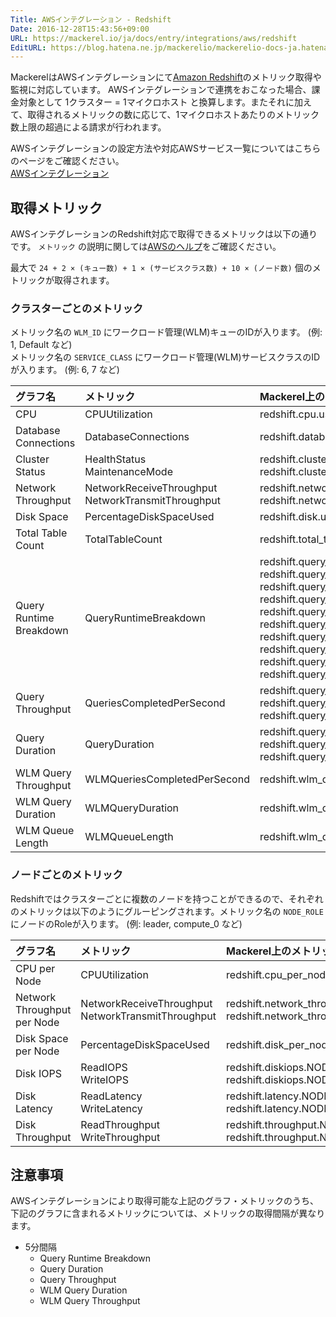 ```yaml
---
Title: AWSインテグレーション - Redshift
Date: 2016-12-28T15:43:56+09:00
URL: https://mackerel.io/ja/docs/entry/integrations/aws/redshift
EditURL: https://blog.hatena.ne.jp/mackerelio/mackerelio-docs-ja.hatenablog.mackerel.io/atom/entry/10328749687201742255
---
```


MackerelはAWSインテグレーションにて<a href="https://aws.amazon.com/redshift/" target="_blank">Amazon Redshift</a>のメトリック取得や監視に対応しています。
AWSインテグレーションで連携をおこなった場合、課金対象として 1クラスター = 1マイクロホスト と換算します。またそれに加えて、取得されるメトリックの数に応じて、1マイクロホストあたりのメトリック数上限の超過による請求が行われます。

AWSインテグレーションの設定方法や対応AWSサービス一覧についてはこちらのページをご確認ください。<br>
<a href="https://mackerel.io/ja/docs/entry/integrations/aws">AWSインテグレーション</a>

## 取得メトリック
AWSインテグレーションのRedshift対応で取得できるメトリックは以下の通りです。 `メトリック` の説明に関しては<a href="https://docs.aws.amazon.com/ja_jp/redshift/latest/mgmt/metrics-listing.html" target="_blank">AWSのヘルプ</a>をご確認ください。

最大で `24 + 2 × (キュー数) + 1 × (サービスクラス数) + 10 × (ノード数)` 個のメトリックが取得されます。

### クラスターごとのメトリック
メトリック名の `WLM_ID` にワークロード管理(WLM)キューのIDが入ります。 (例: 1, Default など)<br>
メトリック名の `SERVICE_CLASS` にワークロード管理(WLM)サービスクラスのIDが入ります。 (例: 6, 7 など)

|グラフ名|メトリック|Mackerel上のメトリック名|単位|Statistics|
|:---|:---|:---|:---|:---|
|CPU|CPUUtilization|redshift.cpu.used|percentage|Average|
|Database Connections|DatabaseConnections|redshift.database_connections.used|integer|Average|
|Cluster Status|HealthStatus<br>MaintenanceMode|redshift.cluster_status.health<br>redshift.cluster_status.maintenance|integer|Average|
|Network Throughput|NetworkReceiveThroughput<br>NetworkTransmitThroughput|redshift.network_throughput.receive<br>redshift.network_throughput.transmit|bytes/sec|Average|
|Disk Space|PercentageDiskSpaceUsed|redshift.disk.used|percentage|Average|
|Total Table Count|TotalTableCount|redshift.total_table_count.count|integer|Average|
|Query Runtime Breakdown|QueryRuntimeBreakdown|redshift.query_runtime_breakdown.planning<br>redshift.query_runtime_breakdown.waiting<br>redshift.query_runtime_breakdown.executing_read<br>redshift.query_runtime_breakdown.executing_insert<br>redshift.query_runtime_breakdown.executing_delete<br>redshift.query_runtime_breakdown.executing_update<br>redshift.query_runtime_breakdown.executing_ctas<br>redshift.query_runtime_breakdown.executing_unload<br>redshift.query_runtime_breakdown.executing_copy<br>redshift.query_runtime_breakdown.commit|float|Average|
|Query Throughput|QueriesCompletedPerSecond|redshift.query_throughput.short<br>redshift.query_throughput.medium<br>redshift.query_throughput.long|float|Average|
|Query Duration|QueryDuration|redshift.query_duration.short<br>redshift.query_duration.medium<br>redshift.query_duration.long|float|Average|
|WLM Query Throughput|WLMQueriesCompletedPerSecond|redshift.wlm_query_throughput.WLM_ID|float|Average|
|WLM Query Duration|WLMQueryDuration|redshift.wlm_query_duration.WLM_ID|float|Average|
|WLM Queue Length|WLMQueueLength|redshift.wlm_queue_length.SERVICE_CLASS|integer|Average|

### ノードごとのメトリック
Redshiftではクラスターごとに複数のノードを持つことができるので、それぞれのメトリックは以下のようにグルーピングされます。メトリック名の `NODE_ROLE` にノードのRoleが入ります。 (例: leader, compute_0 など)

|グラフ名|メトリック|Mackerel上のメトリック名|単位|Statistics|
|:---|:---|:---|:---|:---|
|CPU per Node|CPUUtilization|redshift.cpu_per_node.NODE_ROLE.used|percentage|Average|
|Network Throughput per Node|NetworkReceiveThroughput<br>NetworkTransmitThroughput|redshift.network_throughput_per_node.NODE_ROLE.receive<br>redshift.network_throughput_per_node.NODE_ROLE.transmit|bytes/sec|Average|
|Disk Space per Node|PercentageDiskSpaceUsed|redshift.disk_per_node.NODE_ROLE.used|percentage|Average|
|Disk IOPS|ReadIOPS<br>WriteIOPS|redshift.diskiops.NODE_ROLE.read<br>redshift.diskiops.NODE_ROLE.write|iops|Average|
|Disk Latency|ReadLatency<br>WriteLatency|redshift.latency.NODE_ROLE.read<br>redshift.latency.NODE_ROLE.write|float|Average|
|Disk Throughput|ReadThroughput<br>WriteThroughput|redshift.throughput.NODE_ROLE.read<br>redshift.throughput.NODE_ROLE.write|bytes/sec|Average|

<h2 id="notes">注意事項</h2>

AWSインテグレーションにより取得可能な上記のグラフ・メトリックのうち、下記のグラフに含まれるメトリックについては、メトリックの取得間隔が異なります。

- 5分間隔
  - Query Runtime Breakdown
  - Query Duration
  - Query Throughput
  - WLM Query Duration
  - WLM Query Throughput
